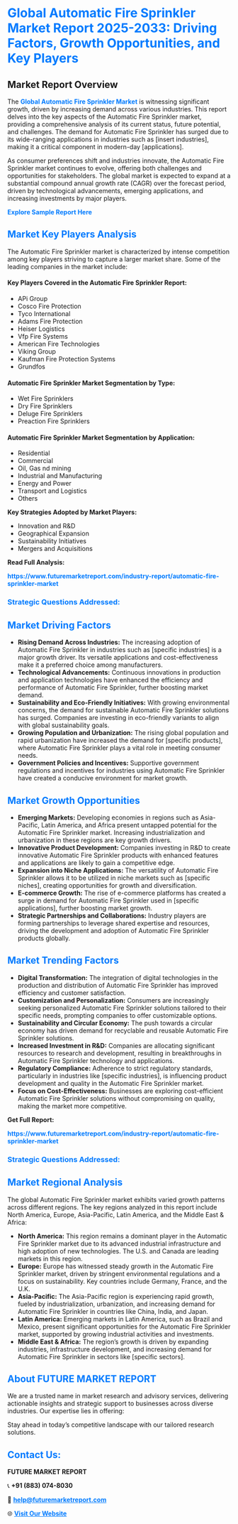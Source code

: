 <h1 style="color: #007BFF;">Global Automatic Fire Sprinkler Market Report 2025-2033: Driving Factors, Growth Opportunities, and Key Players</h1>

<section id="overview">
<h2>Market Report Overview</h2>
<p>The <a href="https://www.futuremarketreport.com/industry-report/automatic-fire-sprinkler-market" style="color: #007BFF; text-decoration: none;"><strong>Global Automatic Fire Sprinkler Market</strong></a> is witnessing significant growth, driven by increasing demand across various industries. This report delves into the key aspects of the Automatic Fire Sprinkler market, providing a comprehensive analysis of its current status, future potential, and challenges. The demand for Automatic Fire Sprinkler has surged due to its wide-ranging applications in industries such as [insert industries], making it a critical component in modern-day [applications].</p>
<p>As consumer preferences shift and industries innovate, the Automatic Fire Sprinkler market continues to evolve, offering both challenges and opportunities for stakeholders. The global market is expected to expand at a substantial compound annual growth rate (CAGR) over the forecast period, driven by technological advancements, emerging applications, and increasing investments by major players.</p>
</section>

<section id="overview">
<p><a href="https://www.futuremarketreport.com/request-sample/reportId=46387" style="color: #007BFF; text-decoration: none;"><strong>Explore Sample Report Here</strong></a></p>
</section>

<section id="key-players">
<h2 style="color: #007BFF;">Market Key Players Analysis</h2>
<p>The Automatic Fire Sprinkler market is characterized by intense competition among key players striving to capture a larger market share. Some of the leading companies in the market include:</p>
<h4>Key Players Covered in the Automatic Fire Sprinkler Report:</h4>
<ul><li>APi Group</li><li>Cosco Fire Protection</li><li>Tyco International</li><li>Adams Fire Protection</li><li>Heiser Logistics</li><li>Vfp Fire Systems</li><li>American Fire Technologies</li><li>Viking Group</li><li>Kaufman Fire Protection Systems</li><li>Grundfos</li></ul>
<h4>Automatic Fire Sprinkler Market Segmentation by Type:</h4>
<ul><li>Wet Fire Sprinklers</li><li>Dry Fire Sprinklers</li><li>Deluge Fire Sprinklers</li><li>Preaction Fire Sprinklers</li></ul>

<h4>Automatic Fire Sprinkler Market Segmentation by Application:</h4>
<ul><li>Residential</li><li>Commercial</li><li>Oil, Gas nd mining</li><li>Industrial and Manufacturing</li><li>Energy and Power</li><li>Transport and Logistics</li><li>Others</li></ul>
<p><strong>Key Strategies Adopted by Market Players:</strong></p>
<ul>
<li>Innovation and R&D</li>
<li>Geographical Expansion</li>
<li>Sustainability Initiatives</li>
<li>Mergers and Acquisitions</li>
</ul>
</section>

<section>
<p><strong>Read Full Analysis: </strong></p><a href="https://www.futuremarketreport.com/industry-report/automatic-fire-sprinkler-market" style="color: #007BFF; text-decoration: none;"><strong>https://www.futuremarketreport.com/industry-report/automatic-fire-sprinkler-market</strong></a>
<h3 style="color: #007BFF;">Strategic Questions Addressed:</h3>
</section>

<section id="driving-factors">
<h2 style="color: #007BFF;">Market Driving Factors</h2>
<ul>
<li><strong>Rising Demand Across Industries:</strong> The increasing adoption of Automatic Fire Sprinkler in industries such as [specific industries] is a major growth driver. Its versatile applications and cost-effectiveness make it a preferred choice among manufacturers.</li>
<li><strong>Technological Advancements:</strong> Continuous innovations in production and application technologies have enhanced the efficiency and performance of Automatic Fire Sprinkler, further boosting market demand.</li>
<li><strong>Sustainability and Eco-Friendly Initiatives:</strong> With growing environmental concerns, the demand for sustainable Automatic Fire Sprinkler solutions has surged. Companies are investing in eco-friendly variants to align with global sustainability goals.</li>
<li><strong>Growing Population and Urbanization:</strong> The rising global population and rapid urbanization have increased the demand for [specific products], where Automatic Fire Sprinkler plays a vital role in meeting consumer needs.</li>
<li><strong>Government Policies and Incentives:</strong> Supportive government regulations and incentives for industries using Automatic Fire Sprinkler have created a conducive environment for market growth.</li>
</ul>
</section>

<section id="growth-opportunities">
<h2 style="color: #007BFF;">Market Growth Opportunities</h2>
<ul>
<li><strong>Emerging Markets:</strong> Developing economies in regions such as Asia-Pacific, Latin America, and Africa present untapped potential for the Automatic Fire Sprinkler market. Increasing industrialization and urbanization in these regions are key growth drivers.</li>
<li><strong>Innovative Product Development:</strong> Companies investing in R&D to create innovative Automatic Fire Sprinkler products with enhanced features and applications are likely to gain a competitive edge.</li>
<li><strong>Expansion into Niche Applications:</strong> The versatility of Automatic Fire Sprinkler allows it to be utilized in niche markets such as [specific niches], creating opportunities for growth and diversification.</li>
<li><strong>E-commerce Growth:</strong> The rise of e-commerce platforms has created a surge in demand for Automatic Fire Sprinkler used in [specific applications], further boosting market growth.</li>
<li><strong>Strategic Partnerships and Collaborations:</strong> Industry players are forming partnerships to leverage shared expertise and resources, driving the development and adoption of Automatic Fire Sprinkler products globally.</li>
</ul>
</section>

<section id="trending-factors">
<h2 style="color: #007BFF;">Market Trending Factors</h2>
<ul>
<li><strong>Digital Transformation:</strong> The integration of digital technologies in the production and distribution of Automatic Fire Sprinkler has improved efficiency and customer satisfaction.</li>
<li><strong>Customization and Personalization:</strong> Consumers are increasingly seeking personalized Automatic Fire Sprinkler solutions tailored to their specific needs, prompting companies to offer customizable options.</li>
<li><strong>Sustainability and Circular Economy:</strong> The push towards a circular economy has driven demand for recyclable and reusable Automatic Fire Sprinkler solutions.</li>
<li><strong>Increased Investment in R&D:</strong> Companies are allocating significant resources to research and development, resulting in breakthroughs in Automatic Fire Sprinkler technology and applications.</li>
<li><strong>Regulatory Compliance:</strong> Adherence to strict regulatory standards, particularly in industries like [specific industries], is influencing product development and quality in the Automatic Fire Sprinkler market.</li>
<li><strong>Focus on Cost-Effectiveness:</strong> Businesses are exploring cost-efficient Automatic Fire Sprinkler solutions without compromising on quality, making the market more competitive.</li>
</ul>
</section>

<section>
<p><strong>Get Full Report: </strong></p><a href="https://www.futuremarketreport.com/industry-report/automatic-fire-sprinkler-market" style="color: #007BFF; text-decoration: none;"><strong>https://www.futuremarketreport.com/industry-report/automatic-fire-sprinkler-market</strong></a>
<h3 style="color: #007BFF;">Strategic Questions Addressed:</h3>
</section>


<section id="regional-analysis">
<h2 style="color: #007BFF;">Market Regional Analysis</h2>
<p>The global Automatic Fire Sprinkler market exhibits varied growth patterns across different regions. The key regions analyzed in this report include North America, Europe, Asia-Pacific, Latin America, and the Middle East & Africa:</p>
<ul>
<li><strong>North America:</strong> This region remains a dominant player in the Automatic Fire Sprinkler market due to its advanced industrial infrastructure and high adoption of new technologies. The U.S. and Canada are leading markets in this region.</li>
<li><strong>Europe:</strong> Europe has witnessed steady growth in the Automatic Fire Sprinkler market, driven by stringent environmental regulations and a focus on sustainability. Key countries include Germany, France, and the U.K.</li>
<li><strong>Asia-Pacific:</strong> The Asia-Pacific region is experiencing rapid growth, fueled by industrialization, urbanization, and increasing demand for Automatic Fire Sprinkler in countries like China, India, and Japan.</li>
<li><strong>Latin America:</strong> Emerging markets in Latin America, such as Brazil and Mexico, present significant opportunities for the Automatic Fire Sprinkler market, supported by growing industrial activities and investments.</li>
<li><strong>Middle East & Africa:</strong> The region’s growth is driven by expanding industries, infrastructure development, and increasing demand for Automatic Fire Sprinkler in sectors like [specific sectors].</li>
</ul>
</section>

<footer>
<h2 style="color: #007BFF;">About FUTURE MARKET REPORT</h2>
<p>We are a trusted name in market research and advisory services, delivering actionable insights and strategic support to businesses across diverse industries. Our expertise lies in offering:</p>

<p>Stay ahead in today’s competitive landscape with our tailored research solutions.</p>

<h2 style="color: #007BFF;">Contact Us:</h2>
<p><strong>FUTURE MARKET REPORT</strong></p>
<p>📞 <strong>+91 (883) 074-8030</strong></p>
<p>📧 <strong><a href="mailto:help@futuremarketreport.com" style="color: #007BFF;">help@futuremarketreport.com</a></strong></p>
<p>🌐 <strong><a href="https://www.futuremarketreport.com/" style="color: #007BFF;">Visit Our Website</a></strong></p>
</footer>
